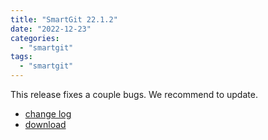 ```yaml
---
title: "SmartGit 22.1.2"
date: "2022-12-23"
categories: 
  - "smartgit"
tags: 
  - "smartgit"
---
```


This release fixes a couple bugs. We recommend to update.

- [change log](https://www.syntevo.com/smartgit/changelog.txt)
- [download](https://www.syntevo.com/smartgit/download)
